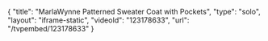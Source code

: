 {
    "title": "MarlaWynne Patterned Sweater Coat with Pockets",
    "type": "solo",
    "layout": "iframe-static",
    "videoId": "123178633",
    "url": "\/tvpembed\/123178633"
}